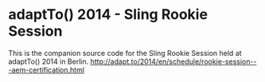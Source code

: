 adaptTo() 2014 - Sling Rookie Session
=====================================

This is the companion source code for the Sling Rookie Session held at adaptTo() 2014 in Berlin.
http://adapt.to/2014/en/schedule/rookie-session---aem-certification.html
